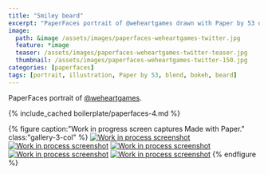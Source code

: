 ```yaml
---
title: "Smiley beard"
excerpt: "PaperFaces portrait of @weheartgames drawn with Paper by 53 on an iPad."
image: 
  path: &image /assets/images/paperfaces-weheartgames-twitter.jpg 
  feature: *image
  teaser: /assets/images/paperfaces-weheartgames-twitter-teaser.jpg
  thumbnail: /assets/images/paperfaces-weheartgames-twitter-150.jpg
categories: [paperfaces]
tags: [portrait, illustration, Paper by 53, blend, bokeh, beard]
---
```


PaperFaces portrait of [@weheartgames](https://twitter.com/weheartgames).

{% include_cached boilerplate/paperfaces-4.md %}

{% figure caption:"Work in progress screen captures Made with Paper." class:"gallery-3-col" %}
[![Work in process screenshot](/assets/images/paperfaces-weheartgames-process-1-600.jpg)](/assets/images/paperfaces-weheartgames-process-1-lg.jpg) [![Work in process screenshot](/assets/images/paperfaces-weheartgames-process-2-600.jpg)](/assets/images/paperfaces-weheartgames-process-2-lg.jpg) [![Work in process screenshot](/assets/images/paperfaces-weheartgames-process-3-600.jpg)](/assets/images/paperfaces-weheartgames-process-3-lg.jpg) [![Work in process screenshot](/assets/images/paperfaces-weheartgames-process-4-600.jpg)](/assets/images/paperfaces-weheartgames-process-4-lg.jpg) [![Work in process screenshot](/assets/images/paperfaces-weheartgames-process-5-600.jpg)](/assets/images/paperfaces-weheartgames-process-5-lg.jpg)
{% endfigure %}

